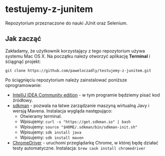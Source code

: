 # testujemy-z-junitem

Repozytorium przeznaczone do nauki JUnit oraz Selenium.

## Jak zacząć

Zakładamy, że użytkownik korzystający z tego repozytorium używa systemu Mac OS X. Na początku należy otworzyć aplikację **Terminal** i śćiągnąć projekt:

```
git clone https://github.com/paweloczadly/testujemy-z-junitem.git
```

Po ściągnięciu repozytorium należy zainstalować poniższe oprogramowanie:

* [IntelliJ IDEA Community edition](https://www.jetbrains.com/idea/download/#section=mac) - w tym programie będziemy pisać kod źródłowy.
* [sdkman](https://sdkman.io/install) - pozwala na łatwe zarządzanie maszyną wirtualną Javy i wersją Mavena. Instalacja wygląda następująco:
  * Otwieramy terminal.
  * Wpisujemy: `curl -s "https://get.sdkman.io" | bash`
  * Wpisujemy: `source "$HOME/.sdkman/bin/sdkman-init.sh"`
  * Wpisujemy: `sdk install java`
  * Wpisujemy: `sdk install maven`
* [ChromeDriver]() - uruchomi przeglądarkę Chrome, w której będę działać testy automatyczne. Instalacja: `brew cask install chromedriver`